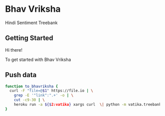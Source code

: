 # Bhav Vriksha
Hindi Sentiment Treebank

## Getting Started

Hi there!

To get started with Bhav Vriksha

## Push data

```bash
function to_bhavriksha {
  curl -F "file=@$1" https://file.io | \
    grep -E '"link":".+' -o | \
    cut -c9-30 | \
    heroku run -a ${$2:vatika} xargs curl  \| python -m vatika.treebank.migrate
}
```
